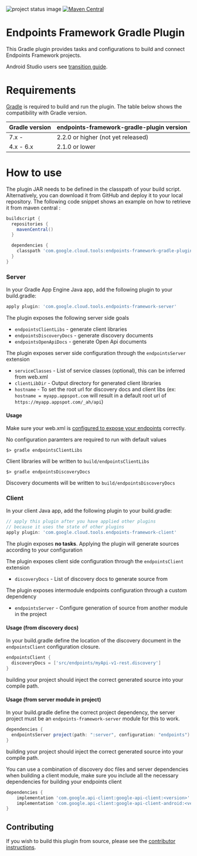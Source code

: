 ![project status image](https://img.shields.io/badge/stability-stable-brightgreen.svg)
[![Maven Central](https://maven-badges.herokuapp.com/maven-central/com.google.cloud.tools/endpoints-framework-gradle-plugin/badge.svg)](https://maven-badges.herokuapp.com/maven-central/com.google.cloud.tools/endpoints-framework-gradle-plugin)
# Endpoints Framework Gradle Plugin

This Gradle plugin provides tasks and configurations to build and connect Endpoints Framework projects.

Android Studio users see [transition guide](ANDROID_README.md).

# Requirements

[Gradle](http://gradle.org) is required to build and run the plugin. The table below shows the compatibility with Gradle version.

<!-- TODO: Remove "(not yet released)" once we release a new version -->

| Gradle version | endpoints-framework-gradle-plugin version |
| ------------- | ------------- |
| 7.x - | 2.2.0 or higher (not yet released) |
| 4.x - 6.x | 2.1.0 or lower |

# How to use

The plugin JAR needs to be defined in the classpath of your build script. Alternatively, you can download it from GitHub and deploy it to your local repository. The following code snippet shows an example on how to retrieve it from maven central :

```Groovy
buildscript {
  repositories {
    mavenCentral()
  }

  dependencies {
    classpath 'com.google.cloud.tools:endpoints-framework-gradle-plugin:1.0.2'
  }
}
```

### Server
In your Gradle App Engine Java app, add the following plugin to your build.gradle:

```Groovy
apply plugin: 'com.google.cloud.tools.endpoints-framework-server'
```

The plugin exposes the following server side goals
* `endpointsClientLibs` - generate client libraries
* `endpointsDiscoveryDocs` - generate discovery documents
* `endpointsOpenApiDocs` - generate Open Api documents

The plugin exposes server side configuration through the `endpointsServer` extension
* `serviceClasses` - List of service classes (optional), this can be inferred from web.xml
* `clientLibDir` - Output directory for generated client libraries
* `hostname` - To set the root url for discovery docs and client libs (ex: `hostname = myapp.appspot.com` will result in a default root url of `https://myapp.appspot.com/_ah/api`)

#### Usage
Make sure your web.xml is [configured to expose your endpoints](https://cloud.google.com/endpoints/docs/frameworks/java/required_files) correctly.

No configuration paramters are required to run with default values
```
$> gradle endpointsClientLibs
```
Client libraries will be written to `build/endpointsClientLibs`

```
$> gradle endpointsDiscoveryDocs
```
Discovery documents will be written to `build/endpointsDiscoveryDocs`


### Client
In your client Java app, add the following plugin to your build.gradle:

```Groovy
// apply this plugin after you have applied other plugins
// because it uses the state of other plugins
apply plugin: 'com.google.cloud.tools.endpoints-framework-client'
```

The plugin exposes **no tasks**. Applying the plugin will generate sources according
to your configuration

The plugin exposes client side configuration through the `endpointsClient` extension
* `discoveryDocs` - List of discovery docs to generate source from

The plugin exposes intermodule endpoints configuration through a custom dependency
* `endpointsServer` - Configure generation of source from another module in the project

#### Usage (from discovery docs)
In your build.gradle define the location of the discovery document in the
`endpointsClient` configuration closure.

```Groovy
endpointsClient {
  discoveryDocs = ['src/endpoints/myApi-v1-rest.discovery']
}
```

building your project should inject the correct generated source into your compile path.

#### Usage (from server module in project)
In your build.gradle define the correct project dependency, the server project must be
an `endpoints-framework-server` module for this to work.

```Groovy
dependencies {
  endpointsServer project(path: ":server", configuration: "endpoints")
}
```

building your project should inject the correct generated source into your compile path.

You can use a combination of discovery doc files and server dependencies when building
a client module, make sure you include all the necessary dependencies for building your
endpoints client

```Groovy
dependencies {
    implementation 'com.google.api-client:google-api-client:<version>' // for standard java projects
    implementation 'com.google.api-client:google-api-client-android:<version>' exclude module: 'httpclient' // for android projects
}
```

## Contributing

If you wish to build this plugin from source, please see the [contributor instructions](CONTRIBUTING.md).
